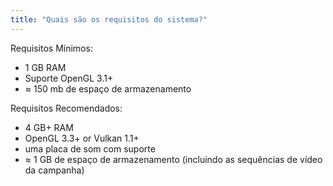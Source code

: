```yaml
---
title: "Quais são os requisitos do sistema?"
---
```


Requisitos Mínimos:
- 1 GB RAM
- Suporte OpenGL 3.1+
- ≈ 150 mb de espaço de armazenamento

Requisitos Recomendados:
- 4 GB+ RAM
- OpenGL 3.3+ or Vulkan 1.1+
- uma placa de som com suporte
- ≈ 1 GB de espaço de armazenamento (incluindo as sequências de vídeo da campanha)

